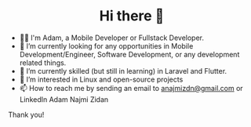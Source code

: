 <h1 align="center">
  Hi there 👋
</h1>

- 👨‍💻 I'm Adam, a Mobile Developer or Fullstack Developer.
- 🔭 I’m currently looking for any opportunities in Mobile Development/Engineer, Software Development, or any development related things.
- 🌱 I’m currently skilled (but still in learning) in Laravel and Flutter.
- 👀 I’m interested in Linux and open-source projects
- 📫 How to reach me by sending an email to anajmizdn@gmail.com or LinkedIn Adam Najmi Zidan

Thank you! 
